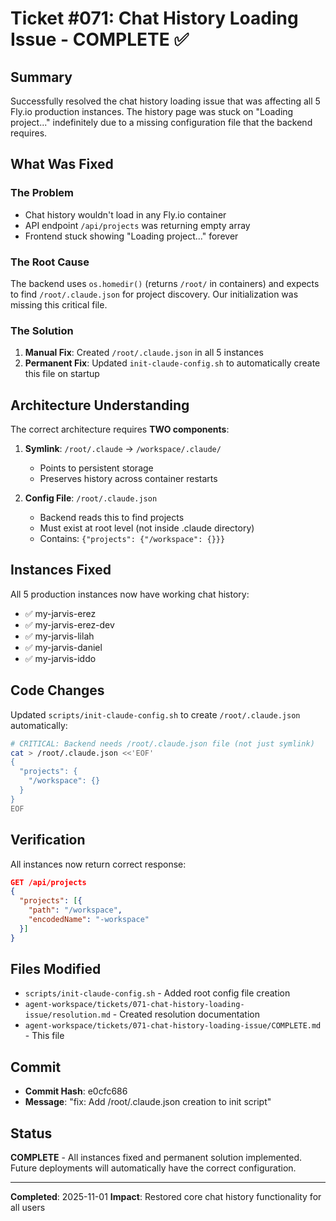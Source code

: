 # Ticket #071: Chat History Loading Issue - COMPLETE ✅

## Summary

Successfully resolved the chat history loading issue that was affecting all 5 Fly.io production instances. The history page was stuck on "Loading project..." indefinitely due to a missing configuration file that the backend requires.

## What Was Fixed

### The Problem
- Chat history wouldn't load in any Fly.io container
- API endpoint `/api/projects` was returning empty array
- Frontend stuck showing "Loading project..." forever

### The Root Cause
The backend uses `os.homedir()` (returns `/root/` in containers) and expects to find `/root/.claude.json` for project discovery. Our initialization was missing this critical file.

### The Solution
1. **Manual Fix**: Created `/root/.claude.json` in all 5 instances
2. **Permanent Fix**: Updated `init-claude-config.sh` to automatically create this file on startup

## Architecture Understanding

The correct architecture requires **TWO components**:

1. **Symlink**: `/root/.claude` → `/workspace/.claude/`
   - Points to persistent storage
   - Preserves history across container restarts

2. **Config File**: `/root/.claude.json`
   - Backend reads this to find projects
   - Must exist at root level (not inside .claude directory)
   - Contains: `{"projects": {"/workspace": {}}}`

## Instances Fixed

All 5 production instances now have working chat history:
- ✅ my-jarvis-erez
- ✅ my-jarvis-erez-dev
- ✅ my-jarvis-lilah
- ✅ my-jarvis-daniel
- ✅ my-jarvis-iddo

## Code Changes

Updated `scripts/init-claude-config.sh` to create `/root/.claude.json` automatically:
```bash
# CRITICAL: Backend needs /root/.claude.json file (not just symlink)
cat > /root/.claude.json <<'EOF'
{
  "projects": {
    "/workspace": {}
  }
}
EOF
```

## Verification

All instances now return correct response:
```json
GET /api/projects
{
  "projects": [{
    "path": "/workspace",
    "encodedName": "-workspace"
  }]
}
```

## Files Modified

- `scripts/init-claude-config.sh` - Added root config file creation
- `agent-workspace/tickets/071-chat-history-loading-issue/resolution.md` - Created resolution documentation
- `agent-workspace/tickets/071-chat-history-loading-issue/COMPLETE.md` - This file

## Commit

- **Commit Hash**: e0cfc686
- **Message**: "fix: Add /root/.claude.json creation to init script"

## Status

**COMPLETE** - All instances fixed and permanent solution implemented. Future deployments will automatically have the correct configuration.

---

**Completed**: 2025-11-01
**Impact**: Restored core chat history functionality for all users